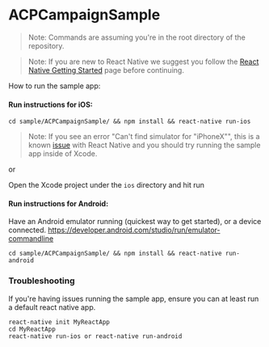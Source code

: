 # ACPCampaignSample

> Note: Commands are assuming you're in the root directory of the repository.

> Note: If you are new to React Native we suggest you follow the [React Native Getting Started](<https://facebook.github.io/react-native/docs/getting-started.html>) page before continuing.

How to run the sample app:

#### Run instructions for iOS:

```
cd sample/ACPCampaignSample/ && npm install && react-native run-ios
```


> Note: If you see an error "Can't find simulator for "iPhoneX"", this is a known [issue](https://github.com/facebook/react-native/issues/23256) with React Native and you should try running the sample app inside of Xcode.

or

Open the Xcode project under the `ios` directory and hit run


#### Run instructions for Android:

Have an Android emulator running (quickest way to get started), or a device connected. https://developer.android.com/studio/run/emulator-commandline

```
cd sample/ACPCampaignSample/ && npm install && react-native run-android
```

### Troubleshooting

If you're having issues running the sample app, ensure you can at least run a default react native app.

```
react-native init MyReactApp
cd MyReactApp
react-native run-ios or react-native run-android
```
